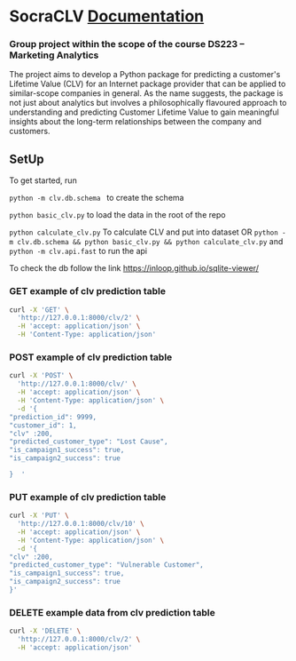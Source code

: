# SocraCLV [Documentation](https://yeranosyanvahan.github.io/socraclv/)

### Group project within the scope of the course DS223 – Marketing Analytics

The project aims to develop a Python package for predicting a customer's Lifetime Value (CLV) for an Internet package provider that can be applied to similar-scope companies in general. As the name suggests, the package is not just about analytics but involves a philosophically flavoured approach to understanding and predicting Customer Lifetime Value to gain meaningful insights about the long-term relationships between the company and customers.

## SetUp

To get started, run 

```python -m clv.db.schema ``` to create the schema

```python basic_clv.py``` to load the data in the root of the repo

```python calculate_clv.py``` To calculate CLV and put into dataset
OR
```python -m clv.db.schema && python basic_clv.py && python calculate_clv.py```
and ```python -m clv.api.fast``` to run the api

To check the db follow the link https://inloop.github.io/sqlite-viewer/

### GET example of clv prediction table
```bash
curl -X 'GET' \
  'http://127.0.0.1:8000/clv/2' \
  -H 'accept: application/json' \
  -H 'Content-Type: application/json'
```

### POST example of clv prediction table

```bash
curl -X 'POST' \
  'http://127.0.0.1:8000/clv/' \
  -H 'accept: application/json' \
  -H 'Content-Type: application/json' \
  -d '{
"prediction_id": 9999,
"customer_id": 1,
"clv" :200,
"predicted_customer_type": "Lost Cause",
"is_campaign1_success": true,
"is_campaign2_success": true

}  '
```

### PUT example of clv prediction table
```bash
curl -X 'PUT' \
  'http://127.0.0.1:8000/clv/10' \
  -H 'accept: application/json' \
  -H 'Content-Type: application/json' \
  -d '{
"clv" :200,
"predicted_customer_type": "Vulnerable Customer",
"is_campaign1_success": true,
"is_campaign2_success": true
}'
```

### DELETE example data from clv prediction table
```bash
curl -X 'DELETE' \
  'http://127.0.0.1:8000/clv/2' \
  -H 'accept: application/json'

```